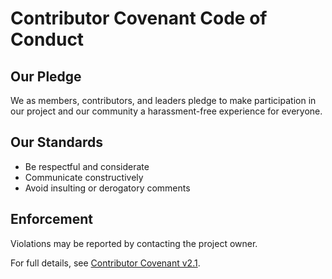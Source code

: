 # Contributor Covenant Code of Conduct

## Our Pledge

We as members, contributors, and leaders pledge to make participation in our project and our community a harassment-free experience for everyone.

## Our Standards

- Be respectful and considerate
- Communicate constructively
- Avoid insulting or derogatory comments

## Enforcement

Violations may be reported by contacting the project owner.

For full details, see [Contributor Covenant v2.1](https://www.contributor-covenant.org/version/2/1/code_of_conduct.html).